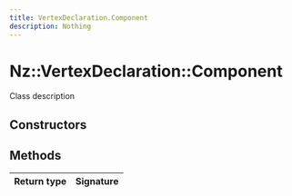 ```yaml
---
title: VertexDeclaration.Component
description: Nothing
---
```


# Nz::VertexDeclaration::Component

Class description

## Constructors


## Methods

| Return type | Signature |
| ----------- | --------- |
